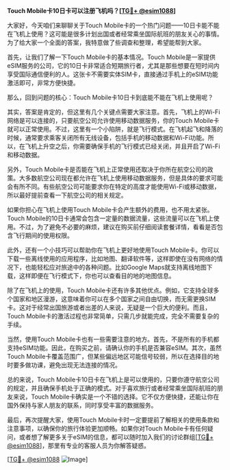 **Touch Mobile卡10日卡可以注册飞机吗？[[TG💪+ @esim1088](https://t.me/s/esim1088)]**

大家好，今天咱们来聊聊关于Touch Mobile卡的一个热门问题——10日卡能不能在飞机上使用？这可能是很多计划出国或者经常乘坐国际航班的朋友关心的事情。为了给大家一个全面的答案，我特意做了些调查和整理，希望能帮到大家。

首先，让我们了解一下Touch Mobile卡的基本情况。Touch Mobile是一家提供eSIM服务的公司，它的10日卡非常适合短期旅行者，尤其是那些想要在短时间内享受国际通信便利的人。这张卡不需要实体SIM卡，直接通过手机上的eSIM功能激活即可，非常方便快捷。

那么，回到问题的核心：Touch Mobile卡10日卡到底能不能在飞机上使用呢？

其实，答案是肯定的，但这里有几个关键点需要大家注意。首先，飞机上的Wi-Fi网络是可以连接的，只要航空公司允许使用移动数据服务，你的Touch Mobile卡就可以正常使用。不过，这里有一个小陷阱，就是飞行模式。在飞机起飞和降落的时候，通常要求乘客关闭所有无线设备，包括手机的移动数据和Wi-Fi功能。所以，在飞机上升空之后，你需要确保手机的飞行模式已经关闭，并且开启了Wi-Fi和移动数据。

另外，Touch Mobile卡是否能在飞机上正常使用还取决于你所在航空公司的政策。大多数航空公司现在都允许在飞机上使用移动数据服务，但是具体的要求可能会有所不同。有些航空公司可能要求你在特定的高度才能使用Wi-Fi或移动数据，所以最好提前查看一下航空公司的相关规定。

如果你担心在飞机上使用Touch Mobile卡会产生额外的费用，也不用太紧张。Touch Mobile的10日卡通常会包含一定量的数据流量，这些流量可以在飞机上使用。不过，为了避免不必要的麻烦，建议在购买前仔细阅读套餐详情，看看是否包含飞行期间的使用权限。

此外，还有一个小技巧可以帮助你在飞机上更好地使用Touch Mobile卡。你可以下载一些离线使用的应用程序，比如地图、翻译软件等，这样即使在没有网络的情况下，也能轻松应对旅途中的各种问题。比如Google Maps就支持离线地图下载，这样即便在飞行模式下，你也可以查看目的地的地图信息。

除了在飞机上的使用，Touch Mobile卡还有许多其他优点。例如，它支持全球多个国家和地区漫游，这意味着你可以在多个国家之间自由切换，而无需更换SIM卡。这对于经常出国旅游或者出差的人来说，无疑是一个巨大的便利。而且，Touch Mobile卡的激活过程也非常简单，只需几步就能完成，完全不需要复杂的手续。

当然，使用Touch Mobile卡也有一些需要注意的地方。首先，不是所有的手机都支持eSIM功能。因此，在购买之前，请确认你的手机是否兼容eSIM。其次，虽然Touch Mobile卡覆盖范围广，但某些偏远地区可能信号较弱，所以在选择目的地时要多做功课，避免出现无法连接的情况。

总的来说，Touch Mobile卡10日卡在飞机上是可以使用的，只要你遵守航空公司的规定，并且确保手机处于正确的模式。对于喜欢旅行或者经常乘坐国际航班的朋友来说，Touch Mobile卡确实是一个不错的选择。它不仅方便快捷，还能让你在国外保持与家人朋友的联系，同时享受丰富的数据服务。

最后，再次提醒大家，使用Touch Mobile卡时一定要提前了解相关的使用条款和注意事项，以确保你的旅行体验更加顺畅。如果你对Touch Mobile卡有任何疑问，或者想了解更多关于eSIM的信息，都可以随时加入我们的讨论群组[[TG💪+ @esim1088](https://t.me/s/esim1088)]，那里有专业的客服人员为你解答疑惑。

[[TG💪+ @esim1088](https://t.me/s/esim1088) ![Image](https://i.postimg.cc/4NQfJmqS/Snipaste-2025-05-13-00-14-12.png)]